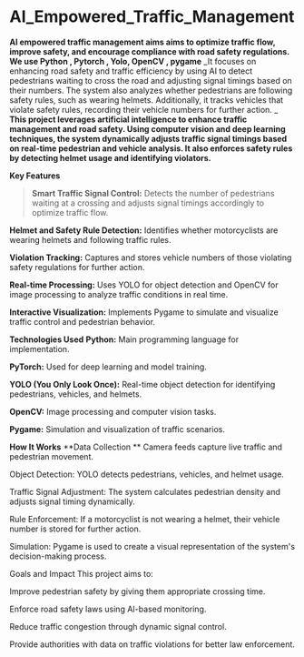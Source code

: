 # AI_Empowered_Traffic_Management
  **AI empowered traffic management aims aims to optimize traffic flow, improve safety, and encourage compliance with road safety regulations. We use Python , Pytorch , Yolo, OpenCV , pygame**
_It focuses on enhancing road safety and traffic efficiency by using AI to detect pedestrians waiting to cross the road and adjusting signal timings based on their numbers. The system also analyzes whether pedestrians are following safety rules, such as wearing helmets. Additionally, it tracks vehicles that violate safety rules, recording their vehicle numbers for further action. _
**This project leverages artificial intelligence to enhance traffic management and road safety. Using computer vision and deep learning techniques, the system dynamically adjusts traffic signal timings based on real-time pedestrian and vehicle analysis. It also enforces safety rules by detecting helmet usage and identifying violators.**

**Key Features**
> **Smart Traffic Signal Control:** Detects the number of pedestrians waiting at a crossing and adjusts signal timings accordingly to optimize traffic flow.

**Helmet and Safety Rule Detection:** Identifies whether motorcyclists are wearing helmets and following traffic rules.

**Violation Tracking:** Captures and stores vehicle numbers of those violating safety regulations for further action.

**Real-time Processing:** Uses YOLO for object detection and OpenCV for image processing to analyze traffic conditions in real time.

**Interactive Visualization:** Implements Pygame to simulate and visualize traffic control and pedestrian behavior.

**Technologies Used**
**Python:** Main programming language for implementation.

**PyTorch:** Used for deep learning and model training.

**YOLO (You Only Look Once):** Real-time object detection for identifying pedestrians, vehicles, and helmets.

**OpenCV:** Image processing and computer vision tasks.

**Pygame:** Simulation and visualization of traffic scenarios.

**How It Works**
**Data Collection ** Camera feeds capture live traffic and pedestrian movement.

Object Detection: YOLO detects pedestrians, vehicles, and helmet usage.

Traffic Signal Adjustment: The system calculates pedestrian density and adjusts signal timing dynamically.

Rule Enforcement: If a motorcyclist is not wearing a helmet, their vehicle number is stored for further action.

Simulation: Pygame is used to create a visual representation of the system's decision-making process.

Goals and Impact
This project aims to:

Improve pedestrian safety by giving them appropriate crossing time.

Enforce road safety laws using AI-based monitoring.

Reduce traffic congestion through dynamic signal control.

Provide authorities with data on traffic violations for better law enforcement.

